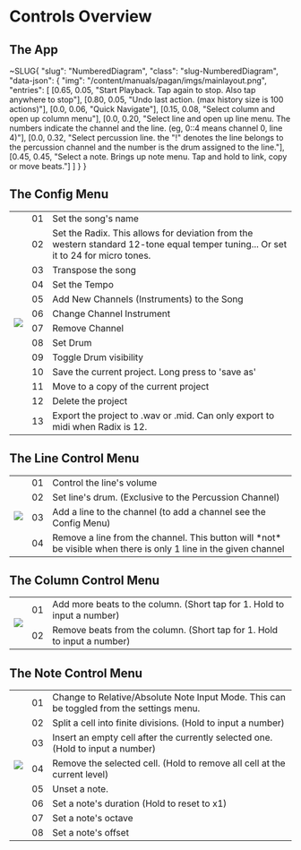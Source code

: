 # Controls Overview
## The App

~SLUG{
    "slug": "NumberedDiagram",
    "class": "slug-NumberedDiagram",
    "data-json": {
        "img": "/content/manuals/pagan/imgs/mainlayout.png",
        "entries": [
            [0.65, 0.05, "Start Playback. Tap again to stop. Also tap anywhere to stop"],
            [0.80, 0.05, "Undo last action. (max history size is 100 actions)"],
            [0.0, 0.06, "Quick Navigate"],
            [0.15, 0.08, "Select column and open up column menu"],
            [0.0, 0.20, "Select line and open up line menu. The numbers indicate the channel and the line. (eg, 0::4 means channel 0, line 4)"],
            [0.0, 0.32, "Select percussion line. the \"!\" denotes the line belongs to the percussion channel and the number is the drum assigned to the line."],
            [0.45, 0.45, "Select a note. Brings up note menu. Tap and hold to link, copy or move beats."]
        ]
    }
}

## The Config Menu
<table class="numbered-diagram">
    <tr>
        <td rowspan=13>
            <img src="/content/manuals/pagan/imgs/configlayout.png"/>
        </td>
        <td>01</td>
        <td>Set the song's name</td>
    </tr>
    <tr>
        <td>02</td>
        <td>Set the Radix. This allows for deviation from the western standard 12-tone equal temper tuning... Or set it to 24 for micro tones.</td>
    </tr>
    <tr>
        <td>03</td>
        <td>Transpose the song</td>
    </tr>
    <tr>
        <td>04</td>
        <td>Set the Tempo</td>
    </tr>
    <tr>
        <td>05</td>
        <td>Add New Channels (Instruments) to the Song</td>
    </tr>
    <tr>
        <td>06</td>
        <td>Change Channel Instrument</td>
    </tr>
    <tr>
        <td>07</td>
        <td>Remove Channel</td>
    </tr>
    <tr>
        <td>08</td>
        <td>Set Drum</td>
    </tr>
    <tr>
        <td>09</td>
        <td>Toggle Drum visibility</td>
    </tr>
    <tr>
        <td>10</td>
        <td>Save the current project. Long press to 'save as'</td>
    </tr>
    <tr>
        <td>11</td>
        <td>Move to a copy of the current project</td>
    </tr>
    <tr>
        <td>12</td>
        <td>Delete the project</td>
    </tr>
    <tr>
        <td>13</td>
        <td>Export the project to .wav or .mid. Can only export to midi when Radix is 12.</td>
    </tr>
</table>

## The Line Control Menu
<table class="numbered-diagram">
    <tr>
        <td rowspan=4>
            <img src="/content/manuals/pagan/imgs/linemenulayout.png"/>
        </td>
        <td>01</td>
        <td>Control the line's volume</td>
    </tr>
    <tr>
        <td>02</td>
        <td>Set line's drum. (Exclusive to the Percussion Channel)</td>
    </tr>
    <tr>
        <td>03</td>
        <td>Add a line to the channel (to add a channel see the Config Menu)</td>
    </tr>
    <tr>
        <td>04</td>
        <td>Remove a line from the channel. This button will *not* be visible when there is only 1 line in the given channel</td>
    </tr>
</table>

## The Column Control Menu
<table class="numbered-diagram">
    <tr>
        <td rowspan=2>
            <img src="/content/manuals/pagan/imgs/columnmenulayout.png"/>
        </td>
        <td>01</td>
        <td>Add more beats to the column. (Short tap for 1. Hold to input a number)</td>
    </tr>
    <tr>
        <td>02</td>
        <td>Remove beats from the column. (Short tap for 1. Hold to input a number)</td>
    </tr>
</table>

## The Note Control Menu
<table class="numbered-diagram">
    <tr>
        <td rowspan=8>
            <img src="/content/manuals/pagan/imgs/cellmenulayout.png"/>
        </td>
        <td>01</td>
        <td>Change to Relative/Absolute Note Input Mode. This can be toggled from the settings menu.</td>
    </tr>
    <tr>
        <td>02</td>
        <td>Split a cell into finite divisions. (Hold to input a number)</td>
    </tr>
    <tr>
        <td>03</td>
        <td>Insert an empty cell after the currently selected one. (Hold to input a number)</td>
    </tr>
    <tr>
        <td>04</td>
        <td>Remove the selected cell. (Hold to remove all cell at the current level)</td>
    </tr>
    <tr>
        <td>05</td>
        <td>Unset a note.</td>
    </tr>
    <tr>
        <td>06</td>
        <td>Set a note's duration (Hold to reset to x1)</td>
    </tr>
    <tr>
        <td>07</td>
        <td>Set a note's octave</td>
    </tr>
    <tr>
        <td>08</td>
        <td>Set a note's offset</td>
    </tr>
</table>


